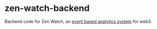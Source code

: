 # zen-watch-backend
Backend code for Zen Watch, an [event based analytics system](https://www.youtube.com/watch?v=hMWyE3HBwW4) for web3.
